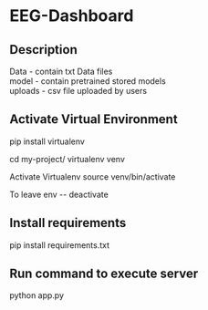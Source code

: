 # EEG-Dashboard

## Description
Data - contain txt Data files\
model - contain pretrained stored models\
uploads - csv file uploaded by users 


## Activate Virtual Environment
pip install virtualenv

cd my-project/
virtualenv venv

Activate Virtualenv
source venv/bin/activate

To leave env --
deactivate

## Install requirements
pip install requirements.txt

## Run command to execute server
python app.py
